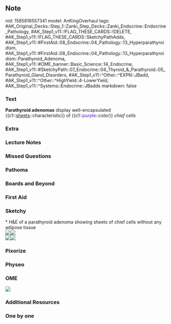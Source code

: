 ## Note
nid: 1585616557341
model: AnKingOverhaul
tags: #AK_Original_Decks::Step_1::Zanki_Step_Decks::Zanki_Endocrine::Endocrine_Pathology, #AK_Step1_v11::!FLAG_THESE_CARDS::!DELETE, #AK_Step1_v11::!FLAG_THESE_CARDS::SketchyPathAdds, #AK_Step1_v11::#FirstAid::08_Endocrine::04_Pathology::13_Hyperparathyroidism, #AK_Step1_v11::#FirstAid::08_Endocrine::04_Pathology::13_Hyperparathyroidism::Parathyroid_Adenoma, #AK_Step1_v11::#OME_banner::Basic_Science::14_Endocrine, #AK_Step1_v11::#SketchyPath::07_Endocrine::04_Thyroid_&_Parathyroid::05_Parathyroid_Gland_Disorders, #AK_Step1_v11::^Other::^EXPN::JBadd, #AK_Step1_v11::^Other::^HighYield::4-LowerYield, #AK_Step1_v11::^Systems::Endocrine::JBadds
markdown: false

### Text
<b>Parathyroid adenomas</b> display well-encapsulated
{{c1::<u>sheets</u>::characteristic}} of {{c1::<font color=
"#5B16BD">purple</font>::color}} <i>chief cells</i>

### Extra


### Lecture Notes


### Missed Questions


### Pathoma


### Boards and Beyond


### First Aid


### Sketchy
<div>
  * H&E of a parathyroid adenoma showing sheets of chief cells
  without any adipose tissue
</div>
<div><img src=
"Screen%20Shot%202020-03-30%20at%209.15.20%20PM.JPG"><img src=
"Screen%20Shot%202020-03-30%20at%2010.17.41%20PM_1566160514431.JPG"></div><img src="Zoverall%20picture-bd830c7fd8feb169533f12642e9419642ce7ea5f_1566160514431.JPG"><img src="P%20adenomas%20sheets.jpg">

### Pixorize


### Physeo


### OME
<div class="ome-widget">
  <a href=
  "https://onlinemeded.org/spa/endocrine?ref=anki"><img src="_OME_AnkiFlashcards_Topic_5.png"></a>
</div>

### Additional Resources


### One by one

